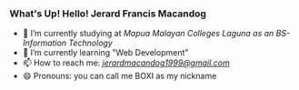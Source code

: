### What's Up! Hello! Jerard Francis Macandog 


- 🔭 I’m currently studying at *Mapua Malayan Colleges Laguna as an BS-Information Technology*
- 🌱 I’m currently learning "Web Development"
- 📫 How to reach me: *jerardmacandog1999@gmail.com*
- 😄 Pronouns: you can call me BOXI as my nickname 
